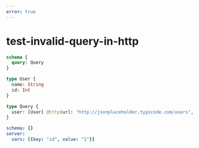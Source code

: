 ```yaml
---
error: true
---
```


# test-invalid-query-in-http

```graphql @config
schema {
  query: Query
}

type User {
  name: String
  id: Int
}

type Query {
  user: [User] @http(url: "http://jsonplaceholder.typicode.com/users", query: {key: "id", value: "{{.vars.id}}"})
}
```

```yml @file:config.yml
schema: {}
server:
  vars: [{key: "id", value: "1"}]
```
